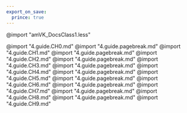 ```yaml
---
export_on_save:
  prince: true
---
```

@import "amVK_DocsClass1.less"

@import "4.guide.CH0.md"
@import "4.guide.pagebreak.md"
@import "4.guide.CH1.md"
@import "4.guide.pagebreak.md"
@import "4.guide.CH2.md"
@import "4.guide.pagebreak.md"
@import "4.guide.CH3.md"
@import "4.guide.pagebreak.md"
@import "4.guide.CH4.md"
@import "4.guide.pagebreak.md"
@import "4.guide.CH5.md"
@import "4.guide.pagebreak.md"
@import "4.guide.CH6.md"
@import "4.guide.pagebreak.md"
@import "4.guide.CH7.md"
@import "4.guide.pagebreak.md"
@import "4.guide.CH8.md"
@import "4.guide.pagebreak.md"
@import "4.guide.CH9.md"
